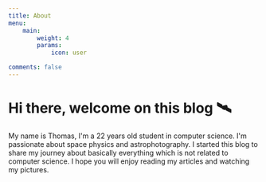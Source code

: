 ```yaml
---
title: About
menu:
    main: 
        weight: 4
        params:
            icon: user

comments: false
---
```


# Hi there, welcome on this blog 🛰️ 

My name is Thomas, I'm a 22 years old student in computer science. I'm passionate about space physics and astrophotography. I started this blog to share my journey about basically everything which is not related to computer science. I hope you will enjoy reading my articles and watching my pictures.

